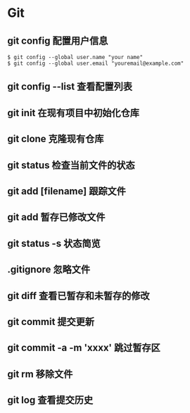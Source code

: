 # Git

## git config 配置用户信息

```
$ git config --global user.name "your name"
$ git config --global user.email "youremail@example.com"
```

## git config --list 查看配置列表

## git init 在现有项目中初始化仓库

## git clone 克隆现有仓库

## git status 检查当前文件的状态

## git add [filename] 跟踪文件

## git add 暂存已修改文件

## git status -s 状态简览

## .gitignore 忽略文件

## git diff 查看已暂存和未暂存的修改

## git commit 提交更新

## git commit -a -m 'xxxx' 跳过暂存区

## git rm 移除文件

## git log 查看提交历史

